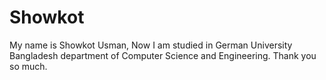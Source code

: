 # Showkot
My name is Showkot Usman, Now I am studied in German University Bangladesh department of  Computer Science and Engineering.
Thank you so much.
